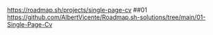 https://roadmap.sh/projects/single-page-cv
##01
https://github.com/AlbertVicente/Roadmap.sh-solutions/tree/main/01-Single-Page-Cv
